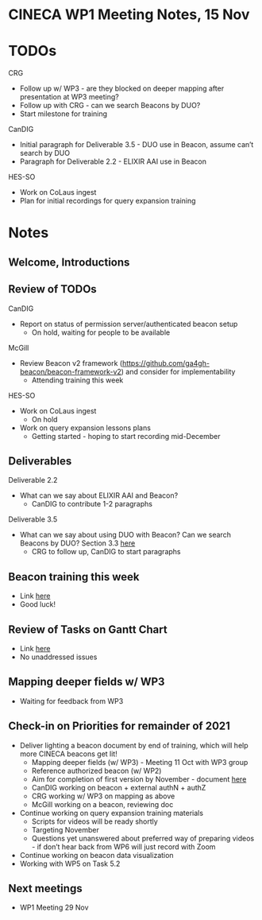 # CINECA WP1 Meeting Notes, 15 Nov

# TODOs

CRG

- Follow up w/ WP3 - are they blocked on deeper mapping after presentation at WP3 meeting?
- Follow up with CRG - can we search Beacons by DUO?
- Start milestone for training

CanDIG
- Initial paragraph for Deliverable 3.5 - DUO use in Beacon, assume can’t search by DUO
- Paragraph for Deliverable 2.2 - ELIXIR AAI use in Beacon

HES-SO
- Work on CoLaus ingest 
- Plan for initial recordings for query expansion training

# Notes

## Welcome, Introductions

## Review of TODOs

CanDIG
- Report on status of permission server/authenticated beacon setup
    - On hold, waiting for people to be available

McGill
- Review Beacon v2 framework (https://github.com/ga4gh-beacon/beacon-framework-v2) and consider for implementability
    - Attending training this week

HES-SO
- Work on CoLaus ingest 
    - On hold
- Work on query expansion lessons plans 
    - Getting started - hoping to start recording mid-December
        
## Deliverables

Deliverable 2.2
- What can we say about ELIXIR AAI and Beacon?
    - CanDIG to contribute 1-2 paragraphs

Deliverable 3.5 
- What can we say about using DUO with Beacon?  Can we search Beacons by DUO?  Section 3.3 [here](https://docs.google.com/document/d/1VqsPLPv0WQXLYzjbTPGsFt5qmFlWKQZx6geAZ9TvqGY/edit?usp=sharing)
    - CRG to follow up, CanDIG to start paragraphs

## Beacon training this week
- Link [here](https://docs.google.com/spreadsheets/d/1dyPduywYRy_WR52vjDneHRPyq_JdRArngFeReQktnsY/edit?usp=sharing)
- Good luck!

## Review of Tasks on Gantt Chart
- Link [here](https://docs.google.com/spreadsheets/d/1dyPduywYRy_WR52vjDneHRPyq_JdRArngFeReQktnsY/edit?usp=sharing)
- No unaddressed issues

## Mapping deeper fields w/ WP3
- Waiting for feedback from WP3

## Check-in on Priorities for remainder of 2021
- Deliver lighting a beacon document by end of training, which will help more CINECA beacons get lit!
    - Mapping deeper fields (w/ WP3) - Meeting 11 Oct with WP3 group
    - Reference authorized beacon (w/ WP2)
    - Aim for completion of first version by November - document [here](https://docs.google.com/document/d/1nnZac4z6FiiiHSW5GXyMd-yOydqLU6aXEsEZ0ikz5nA/edit?usp=sharing)
    - CanDIG working on beacon + external authN + authZ
    - CRG working w/ WP3 on mapping as above
    - McGill working on a beacon, reviewing doc
- Continue working on query expansion training materials
    - Scripts for videos will be ready shortly
    - Targeting November
    - Questions yet unanswered about preferred way of preparing videos - if don’t hear back from WP6 will just record with Zoom
- Continue working on beacon data visualization
- Working with WP5 on Task 5.2 


## Next meetings
- WP1 Meeting 29 Nov

